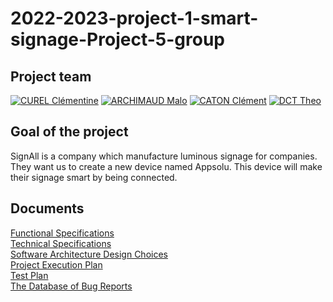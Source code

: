 # 2022-2023-project-1-smart-signage-Project-5-group



## Project team

[![CUREL Clémentine](https://avatars.githubusercontent.com/u/78617457?s=64)](https://github.com/Clementine951)
[![ARCHIMAUD Malo](https://avatars.githubusercontent.com/u/97161471?s=64)](https://github.com/Malo-Archimbaud)
[![CATON Clément](https://avatars.githubusercontent.com/u/71769452?s=64)](https://github.com/ClementCaton)
[![DCT Theo](https://avatars.githubusercontent.com/u/91249762?s=64)](https://github.com/TheoDct)



## Goal of the project
SignAll is a company which manufacture luminous signage for companies. They want us to create a new device named Appsolu. This device will make their signage smart by being connected.

## Documents

[Functional Specifications](./Documents/Functionnal%20Specification.md) <br>
[Technical Specifications](./Documents/Technical%20Specification.md) <br>
[Software Architecture Design Choices](./Documents/) <br>
[Project Execution Plan](./Documents/)<br>
[Test Plan](./Documents/test%20plan.csv)<br>
[The Database of Bug Reports](./Documents/bug%20report.csv)
